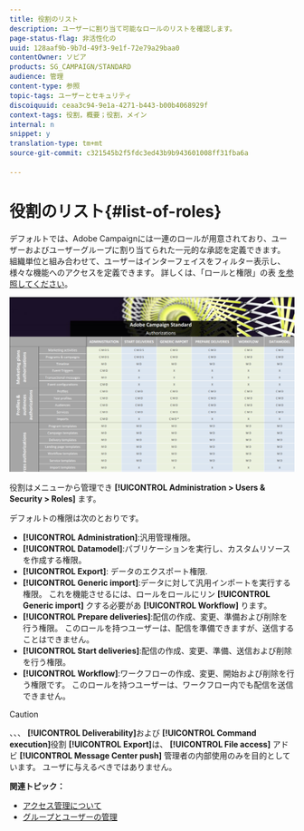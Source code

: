 ```yaml
---
title: 役割のリスト
description: ユーザーに割り当て可能なロールのリストを確認します。
page-status-flag: 非活性化の
uuid: 128aaf9b-9b7d-49f3-9e1f-72e79a29baa0
contentOwner: ソビア
products: SG_CAMPAIGN/STANDARD
audience: 管理
content-type: 参照
topic-tags: ユーザーとセキュリティ
discoiquuid: ceaa3c94-9e1a-4271-b443-b00b4068929f
context-tags: 役割，概要；役割，メイン
internal: n
snippet: y
translation-type: tm+mt
source-git-commit: c321545b2f5fdc3ed43b9b943601008ff31fba6a

---
```



# 役割のリスト{#list-of-roles}

デフォルトでは、Adobe Campaignには一連のロールが用意されており、ユーザーおよびユーザーグループに割り当てられた一元的な承認を定義できます。 組織単位と組み合わせて、ユーザーはインターフェイスをフィルター表示し、様々な機能へのアクセスを定義できます。 詳しくは、「ロールと権限」の表 [を参照してください](/help/administration/using/assets/acs_rights.pdf)。

![](assets/user_management_3.png)

役割はメニューから管理でき **[!UICONTROL Administration > Users & Security > Roles]** ます。

デフォルトの権限は次のとおりです。

* **[!UICONTROL Administration]**:汎用管理権限。
* **[!UICONTROL Datamodel]**:パブリケーションを実行し、カスタムリソースを作成する権限。
* **[!UICONTROL Export]**: データのエクスポート権限.
* **[!UICONTROL Generic import]**:データに対して汎用インポートを実行する権限。 これを機能させるには、ロールをロールにリン **[!UICONTROL Generic import]** クする必要があ **[!UICONTROL Workflow]** ります。
* **[!UICONTROL Prepare deliveries]**:配信の作成、変更、準備および削除を行う権限。 このロールを持つユーザーは、配信を準備できますが、送信することはできません。
* **[!UICONTROL Start deliveries]**:配信の作成、変更、準備、送信および削除を行う権限。
* **[!UICONTROL Workflow]**:ワークフローの作成、変更、開始および削除を行う権限です。 このロールを持つユーザーは、ワークフロー内でも配信を送信できません。

>[!CAUTION]
>
>、、、 **[!UICONTROL Deliverability]**&#x200B;および **[!UICONTROL Command execution]**&#x200B;役割 **[!UICONTROL Export]**&#x200B;は、 **[!UICONTROL File access]** アドビ **[!UICONTROL Message Center push]** 管理者の内部使用のみを目的としています。 ユーザに与えるべきではありません。

**関連トピック：**

* [アクセス管理について](../../administration/using/about-access-management.md)
* [グループとユーザーの管理](../../administration/using/managing-groups-and-users.md)

